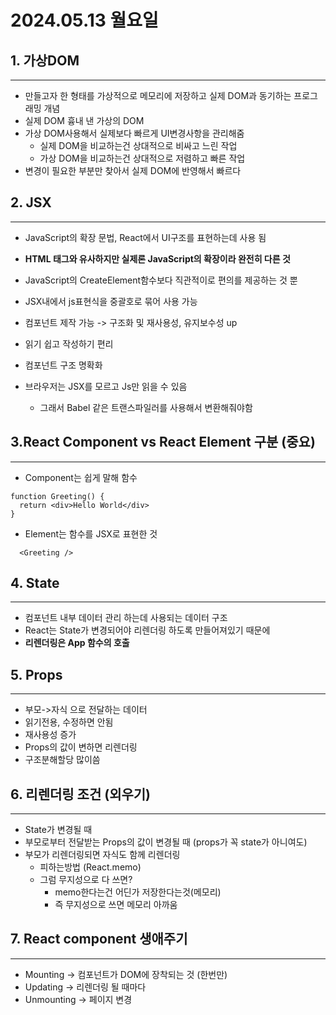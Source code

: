 # 2024.05.13 월요일

## 1. 가상DOM

---

- 만들고자 한 형태를 가상적으로 메모리에 저장하고 실제 DOM과 동기하는 프로그래밍 개념
- 실제 DOM 흉내 낸 가상의 DOM
- 가상 DOM사용해서 실제보다 빠르게 UI변경사항을 관리해줌
  - 실제 DOM을 비교하는건 상대적으로 비싸고 느린 작업
  - 가상 DOM을 비교하는건 상대적으로 저렴하고 빠른 작업
- 변경이 필요한 부분만 찾아서 실제 DOM에 반영해서 빠르다

## 2. JSX

---

- JavaScript의 확장 문법, React에서 UI구조를 표현하는데 사용 됨
- **HTML 태그와 유사하지만 실제론 JavaScript의 확장이라 완전히 다른 것**
- JavaScript의 CreateElement함수보다 직관적이로 편의를 제공하는 것 뿐
- JSX내에서 js표현식을 중괄호로 묶어 사용 가능
- 컴포넌트 제작 가능 -> 구조화 및 재사용성, 유지보수성 up
- 읽기 쉽고 작성하기 편리
- 컴포넌트 구조 명확화

- 브라우저는 JSX를 모르고 Js만 읽을 수 있음
  - 그래서 Babel 같은 트랜스파일러를 사용해서 변환해줘야함

## 3.React Component vs React Element 구분 (중요)

---

- Component는 쉽게 말해 함수

```
function Greeting() {
  return <div>Hello World</div>
}
```

- Element는 함수를 JSX로 표현한 것

```
  <Greeting />
```

## 4. State

---

- 컴포넌트 내부 데이터 관리 하는데 사용되는 데이터 구조
- React는 State가 변경되어야 리렌더링 하도록 만들어져있기 때문에
- **리렌더링은 App 함수의 호출**

## 5. Props

---

- 부모->자식 으로 전달하는 데이터
- 읽기전용, 수정하면 안됨
- 재사용성 증가
- Props의 값이 변하면 리렌더링
- 구조분해할당 많이씀

## 6. 리렌더링 조건 (외우기)

---

- State가 변경될 때
- 부모로부터 전달받는 Props의 값이 변경될 때 (props가 꼭 state가 아니여도)
- 부모가 리렌더링되면 자식도 함께 리렌더링
  - 피하는방법 (React.memo)
  - 그럼 무지성으로 다 쓰면?
    - memo한다는건 어딘가 저장한다는것(메모리)
    - 즉 무지성으로 쓰면 메모리 아까움

## 7. React component 생애주기

---

- Mounting -> 컴포넌트가 DOM에 장착되는 것 (한번만)
- Updating -> 리렌더링 될 때마다
- Unmounting -> 페이지 변경

